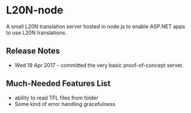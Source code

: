 # L20N-node

A small L20N translation server hosted in node.js to enable ASP.NET apps to use L20N translations.

## Release Notes

* Wed 19 Apr 2017 - committed the very basic proof-of-concept server.

## Much-Needed Features List

* ability to read TFL files from folder
* Some kind of error handling gracefulness

